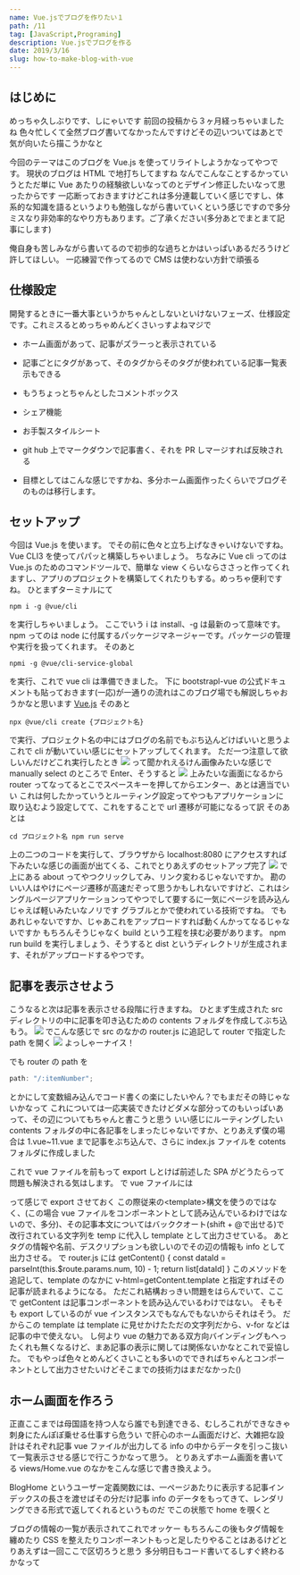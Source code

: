 ```yaml
---
name: Vue.jsでブログを作りたい１
path: /11
tag: [JavaScript,Programing]
description: Vue.jsでブログを作る
date: 2019/3/16
slug: how-to-make-blog-with-vue
---
```


## はじめに

めっちゃ久しぶりです、しにゃいです
前回の投稿から３ヶ月経っちゃいましたね
色々忙しくて全然ブログ書いてなかったんですけどその辺いついてはあとで気が向いたら描こうかなと

今回のテーマはこのブログを Vue.js を使ってリライトしようかなってやつです。
現状のブログは HTML で地打ちしてますね
なんでこんなことするかっていうとただ単に Vue あたりの経験欲しいなってのとデザイン修正したいなって思ったからです
一応断っておきますけどこれは多分連載していく感じですし、体系的な知識を語るというよりも勉強しながら書いていくという感じですので多分ミスなり非効率的なやり方もあります。ご了承ください(多分あとでまとまて記事にします)

俺自身も苦しみながら書いてるので初歩的な過ちとかはいっぱいあるだろうけど許してほしい。
一応練習で作ってるので CMS は使わない方針で頑張る

## 仕様設定

開発するときに一番大事というかちゃんとしないといけないフェーズ、仕様設定です。これミスるとめっちゃめんどくさいっすよねマジで

- ホーム画面があって、記事がズラーっと表示されている

- 記事ごとにタグがあって、そのタグからそのタグが使われている記事一覧表示もできる

- もうちょっとちゃんとしたコメントボックス

- シェア機能

- お手製スタイルシート

- git hub 上でマークダウンで記事書く、それを PR しマージすれば反映される

- 目標としてはこんな感じですかね、多分ホーム画面作ったくらいでブログそのものは移行します。

## セットアップ

今回は Vue.js を使います。
でその前に色々と立ち上げなきゃいけないですね。
Vue CLI3 を使ってパパッと構築しちゃいましょう。
ちなみに Vue cli ってのは Vue.js のためのコマンドツールで、簡単な view くらいならささっと作ってくれますし、アプリのプロジェクトを構築してくれたりもする。めっちゃ便利ですね。
ひとまずターミナルにて

```Console
npm i -g @vue/cli
```

を実行しちゃいましょう。
ここでいう i は install、-g は最新のって意味です。npm ってのは node に付属するパッケージマネージャーです。パッケージの管理や実行を扱ってくれます。
そのあと

```Console
npmi -g @vue/cli-service-global
```

を実行、これで vue cli は準備できました。
下に bootstrapl-vue の公式ドキュメントも貼っておきます(一応)が一通りの流れはこのブログ場でも解説しちゃおうかなと思います
[Vue.js](https://vuejs.org/) そのあと

```console
npx @vue/cli create {プロジェクト名}
```

で実行、プロジェクト名の中にはブログの名前でもぶち込んどけばいいと思うよ
これで cli が動いていい感じにセットアップしてくれます。
ただ一つ注意して欲しいんだけどこれ実行したとき
<img src="/static/1102.png" />
って聞かれえるけん画像みたいな感じで manually select のところで Enter、そうすると
<img src="/static/1103.png" />
上みたいな画面になるから router ってなってるとこでスペースキーを押してからエンター、あとは適当でいい
これは何したかっていうとルーティング設定ってやつもアプリケーションに取り込むよう設定してて、これをすることで url 遷移が可能になるって訳
そのあとは

```Console
cd プロジェクト名 npm run serve
```

上の二つのコードを実行して、ブラウザから localhost:8080 にアクセスすれば下みたいな感じの画面が出てくる、これでとりあえずのセットアップ完了
<img src="/static/1101.png" />
で上にある about ってやつクリックしてみ、リンク変わるじゃないですか。
勘のいい人はやけにページ遷移が高速だぞって思うかもしれないですけど、これはシングルページアプリケーションってやつでして要するに一気にページを読み込んじゃえば軽いみたいなノリです
グラブルとかで使われている技術ですね。 でもあれじゃないですか、じゃあこれをアップロードすれば動くんかってなるじゃないですか
もちろんそうじゃなく build という工程を挟む必要があります。
npm run build
を実行しましょう、そうすると dist というディレクトリが生成されます、それがアップロードするやつです。

## 記事を表示させよう

こうなると次は記事を表示させる段階に行きますね。
ひとまず生成された src ディレクトリの中に記事を叩き込むための contents フォルダを作成してぶち込もう。
<img src="/static/1104.png" />
でこんな感じで src のなかの router.js に追記して router で指定した path を開く
<img src="/static/1105.png" />
よっしゃーナイス！

でも router の path を

```javascript
path: "/:itemNumber";
```

とかにして変数組み込んでコード書くの楽にしたいやん？でもまだその時じゃないかなって
これについては一応実装できたけどダメな部分ってのもいっぱいあって、その辺についてもちゃんと書こうと思う
いい感じにルーティングしたい
contents フォルダの中に各記事をしまったじゃないですか、とりあえず僕の場合は 1.vue~11.vue まで記事をぶち込んで、さらに index.js ファイルを cotents フォルダに作成しました

これで vue ファイルを前もって export しとけば前述した SPA がどうたらって問題も解決される気はします。
で vue ファイルには

って感じで export させておく
この際従来の&lt;template&gt;構文を使うのではなく、(この場合 vue ファイルをコンポーネントとして読み込んでいるわけではないので、多分)、その記事本文についてはバッククオート(shift + @で出せる)で改行されている文字列を temp に代入し template として出力させている。
あとタグの情報や名前、デスクリプションも欲しいのでその辺の情報も info として出力させる。
で router.js には
getContent() { const dataId = parseInt(this.\$route.params.num, 10) - 1; return list[dataId] }
このメソッドを追記して、template のなかに v-html=getContent.template と指定すればその記事が読まれるようになる。
ただこれ結構おっきい問題をはらんでいて、ここで getContent は記事コンポーネントを読み込んでいるわけではない。
そもそも export しているのが vue インスタンスでもなんでもないからそれはそう。
だからこの template は template に見せかけたただの文字列だから、v-for などは記事の中で使えない。
し何より vue の魅力である双方向バインディングもへったくれも無くなるけど、まあ記事の表示に関しては関係ないかなとこれで妥協した。
でもやっぱ色々とめんどくさいことも多いのでできればちゃんとコンポーネントとして出力させたいけどそこまでの技術力はまだなかった()

## ホーム画面を作ろう

正直ここまでは母国語を持つ人なら誰でも到達できる、むしろこれができなきゃ刺身にたんぽぽ乗せる仕事すら危うい
で肝心のホーム画面だけど、大雑把な設計はそれぞれ記事 vue ファイルが出力してる info の中からデータを引っこ抜いて一覧表示させる感じで行こうかなって思う。
とりあえずホーム画面を書いてる views/Home.vue のなかをこんな感じで書き換えよう。

BlogHome というユーザー定義関数には、一ページあたりに表示する記事インデックスの長さを渡せばその分だけ記事 info のデータをもってきて、レンダリングできる形式で返してくれるというものだ
でこの状態で home を覗くと

ブログの情報の一覧が表示されてこれでオッケー
もちろんこの後もタグ情報を纏めたり CSS を整えたりコンポーネントもっと足したりやることはあるけどとりあえずは一回ここで区切ろうと思う
多分明日もコード書いてるしすぐ終わるかなって
